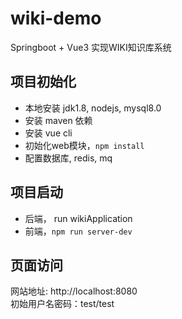 # wiki-demo

Springboot + Vue3 实现WIKI知识库系统
## 项目初始化

* 本地安装 jdk1.8, nodejs, mysql8.0
* 安装 maven 依赖
* 安装 vue cli
* 初始化web模块，`npm install`
* 配置数据库, redis, mq

## 项目启动
* 后端， run wikiApplication
* 前端，`npm run server-dev`

## 页面访问
网站地址: http://localhost:8080  
初始用户名密码：test/test